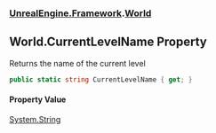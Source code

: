 ### [UnrealEngine.Framework](UnrealEngine_Framework.md 'UnrealEngine.Framework').[World](World.md 'UnrealEngine.Framework.World')
## World.CurrentLevelName Property
Returns the name of the current level  
```csharp
public static string CurrentLevelName { get; }
```
#### Property Value
[System.String](https://docs.microsoft.com/en-us/dotnet/api/System.String 'System.String')
